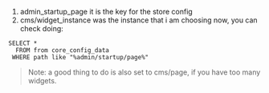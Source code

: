 
1. admin_startup_page it is the key for the store config
2. cms/widget_instance was the instance that i am choosing now, you can check doing:
```
SELECT * 
  FROM from core_config_data
 WHERE path like "%admin/startup/page%"
```
> Note: a good thing to do is also set to cms/page, if you have too many widgets.
